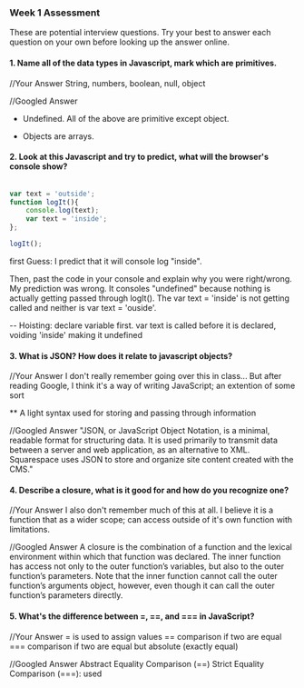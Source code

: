 ### Week 1 Assessment

These are potential interview questions. Try your best to answer each question on your own before looking up the answer online.

#### 1. Name all of the data types in Javascript, mark which are primitives.

  //Your Answer
String, numbers, boolean, null, object  

  //Googled Answer
+ Undefined. All of the above are primitive except object.
* Objects are arrays.

#### 2. Look at this Javascript and try to predict, what will the browser's console show?

``` javascript

var text = 'outside';
function logIt(){
    console.log(text);
    var text = 'inside';
};

logIt();

```

first Guess:
I predict that it will console log "inside".

Then, past the code in your console and explain why you were right/wrong.
My prediction was wrong. It consoles "undefined" because nothing is actually getting passed through logIt(). The var text = 'inside' is not getting called and neither is var text = 'ouside'.

-- Hoisting: declare variable first. var text is called before it is declared, voiding 'inside' making it undefined

#### 3. What is JSON? How does it relate to javascript objects?

  //Your Answer
  I don't really remember going over this in class... But after reading Google, I think it's a way of writing JavaScript; an extention of some sort

  ** A light syntax used for storing and passing through information

  //Googled Answer
  "JSON, or JavaScript Object Notation, is a minimal, readable format for structuring data. It is used primarily to transmit data between a server and web application, as an alternative to XML. Squarespace uses JSON to store and organize site content created with the CMS."
#### 4. Describe a closure, what is it good for and how do you recognize one?

  //Your Answer
  I also don't remember much of this at all. I believe it is a function that as a wider scope; can access outside of it's own function with limitations.  

  //Googled Answer
A closure is the combination of a function and the lexical environment within which that function was declared.
 The inner function has access not only to the outer function’s variables, but also to the outer function’s parameters. Note that the inner function cannot call the outer function’s arguments object, however, even though it can call the outer function’s parameters directly.
#### 5. What's the difference between =, ==, and === in JavaScript?

  //Your Answer
  = is used to assign values
  == comparison if two are equal
  === comparison if two are equal but absolute (exactly equal)

  //Googled Answer
  Abstract Equality Comparison (==)
  Strict Equality Comparison (===): used
